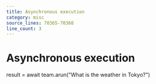 ```yaml
---
title: Asynchronous execution
category: misc
source_lines: 70365-70368
line_count: 3
---
```


# Asynchronous execution
result = await team.arun("What is the weather in Tokyo?")

